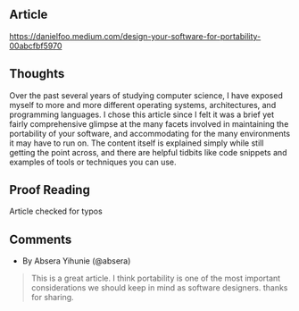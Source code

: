 ## Article

https://danielfoo.medium.com/design-your-software-for-portability-00abcfbf5970


## Thoughts

<p> Over the past several years of studying computer science, I have exposed myself to more and more different operating systems, architectures, and programming languages. I chose this article since I felt it was a brief yet fairly comprehensive glimpse at the many facets involved in maintaining the portability of your software, and accommodating for the many environments it may have to run on. The content itself is explained simply while still getting the point across, and there are helpful tidbits like code snippets and examples of tools or techniques you can use. </p>


## Proof Reading
Article checked for typos

## Comments
* By Absera Yihunie (@absera)
> This is a great article. I think portability is one of the most important considerations we should keep in mind as software designers. thanks for sharing.